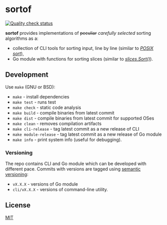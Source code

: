 # sortof

[![Quality check status](https://github.com/macie/sortof/actions/workflows/check.yml/badge.svg)](https://github.com/macie/sortof/actions/workflows/check.yml)

**sortof** provides implementations of ~~peculiar~~ _carefully selected_ sorting algorithms as a:

- collection of CLI tools for sorting input, line by line (similar to _[POSIX sort](https://pubs.opengroup.org/onlinepubs/9699919799/utilities/sort.html)_),
- Go module with functions for sorting slices (similar to _[slices.Sort()](https://pkg.go.dev/slices#Sort)_).

## Development

Use `make` (GNU or BSD):

- `make` - install dependencies
- `make test` - runs test
- `make check` - static code analysis
- `make build` - compile binaries from latest commit
- `make dist` - compile binaries from latest commit for supported OSes
- `make clean` - removes compilation artifacts
- `make cli-release` - tag latest commit as a new release of CLI
- `make module-release` - tag latest commit as a new release of Go module
- `make info` - print system info (useful for debugging).

### Versioning

The repo contains CLI and Go module which can be developed with different pace.
Commits with versions are tagged using [semantic versioning](https://semver.org/):
- `vX.X.X` - versions of Go module
- `cli/vX.X.X` - versions of command-line utility.

## License

[MIT](./LICENSE)
